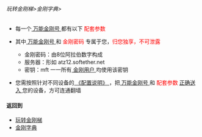 ###### 玩转金刚梯>金刚字典>

- 每一个[ 万能金刚号 ](https://github.com/a2zitpro/web/blob/master/multipurposekkid.md)都有以下<font color="Red"> 配套参数 </font>
- 其中[ 万能金刚号 ](https://github.com/a2zitpro/web/blob/master/multipurposekkid.md)和<font color="Red"> 金刚密码 </font>专属于您，<font color="Red">归您独享，不可泄露</font>

  - 金刚密码：由8位阿拉伯数字构成
  - 服务器：形如 atz12.softether.net
  - 密钥：mft 一一所有[ 金刚用户 ](https://github.com/a2zitpro/web/blob/master/kkuser.md)均使用该密钥

- 您需按照针对不同设备的[ 《配置说明》 ](https://github.com/a2zitpro/web/blob/master/list_kkproducts1.0.md)，把[ 万能金刚号 ](https://github.com/a2zitpro/web/blob/master/multipurposekkid.md)和<font color="Red"> 配套参数 </font>[ 正确送入 ](https://github.com/a2zitpro/web/blob/master/configurationconsiderations.md)您的设备，方可连通翻墙

#### 返回到
- [玩转金刚梯](https://github.com/a2zitpro/web/blob/master/LadderFree/main.md)
- [金刚字典](https://github.com/a2zitpro/web/blob/master/LadderFree/kkDictionary/kkDictionary.md)

